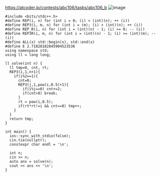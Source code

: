 https://atcoder.jp/contests/abc106/tasks/abc106_b
![image](https://user-images.githubusercontent.com/46245101/114880074-b5c8e380-9e3c-11eb-9f9a-6c9448abe944.png)


```
#include <bits/stdc++.h>
#define REP(i, n) for (int i = 0; (i) < (int)(n); ++ (i))
#define REP3(i, m, n) for (int i = (m); (i) < (int)(n); ++ (i))
#define REP_R(i, n) for (int i = (int)(n) - 1; (i) >= 0; -- (i))
#define REP3R(i, m, n) for (int i = (int)(n) - 1; (i) >= (int)(m); -- (i))
#define ALL(x) std::begin(x), std::end(x)
#define E 2.71828182845904523536
using namespace std;
using ll = long long;

ll solve(int n) {
  ll tmp=0, cnt, rt;
  REP3(i,1,n+1){
    if(i%2==1){
      cnt=0;
      REP3(j,1,pow(i,0.5)+1){
        if(i%j==0) cnt+=2;
        if(cnt>8) break;
      }
      rt = pow(i,0.5);
      if(rt*rt!=i && cnt==8) tmp++;
    }
  }
  return tmp;
}

int main() {
  ios::sync_with_stdio(false);
  cin.tie(nullptr);
  constexpr char endl = '\n';
 
  int n;
  cin >> n;
  auto ans = solve(n);
  cout << ans << '\n';
}
```
